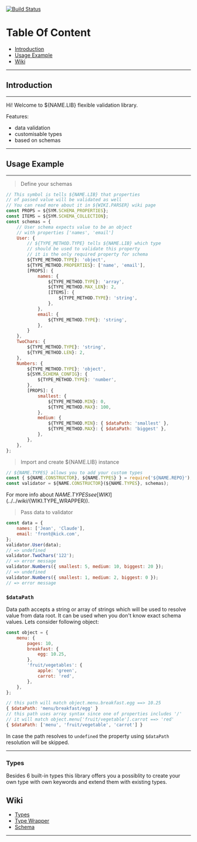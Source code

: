 [![Build Status](https://travis-ci.org/krnik/${NAME.REPO}.svg?branch=master)](https://travis-ci.org/krnik/${NAME.REPO})
# Table Of Content
- [Introduction](#introduction)
- [Usage Example](#usage-example)
- [Wiki](#wiki)
***
## Introduction
***
Hi! Welcome to ${NAME.LIB} flexible validation library.

Features:
- data validation
- customisable types
- based on schemas
***
## Usage Example
***
> Define your schemas
```javascript
// This symbol is tells ${NAME.LIB} that properties
// of passed value will be validated as well
// You can read more about it in ${WIKI.PARSER} wiki page
const PROPS = ${SYM.SCHEMA_PROPERTIES};
const ITEMS = ${SYM.SCHEMA_COLLECTION};
const schemas = {
    // User schema expects value to be an object
    // with properties ['names', 'email']
    User: {
        // ${TYPE_METHOD.TYPE} tells ${NAME.LIB} which type
        // should be used to validate this property
        // it is the only required property for schema
        ${TYPE_METHOD.TYPE}: 'object',
        ${TYPE_METHOD.PROPERTIES}: ['name', 'email'],
        [PROPS]: {
            names: {
                ${TYPE_METHOD.TYPE}: 'array',
                ${TYPE_METHOD.MAX_LEN}: 2,
                [ITEMS]: {
                    ${TYPE_METHOD.TYPE}: 'string',
                },
            },
            email: {
                ${TYPE_METHOD.TYPE}: 'string',
            },
        }
    },
    TwoChars: {
        ${TYPE_METHOD.TYPE}: 'string',
        ${TYPE_METHOD.LEN}: 2,
    },
    Numbers: {
        ${TYPE_METHOD.TYPE}: 'object',
        ${SYM.SCHEMA_CONFIG}: {
            ${TYPE_METHOD.TYPE}: 'number',
        },
        [PROPS]: {
            smallest: {
                ${TYPE_METHOD.MIN}: 0,
                ${TYPE_METHOD.MAX}: 100,
            },
            medium: {
                ${TYPE_METHOD.MIN}: { $dataPath: 'smallest' },
                ${TYPE_METHOD.MAX}: { $dataPath: 'biggest' },
            },
        },
    },
};
```
> Import and create ${NAME.LIB} instance
```javascript
// ${NAME.TYPES} allows you to add your custom types
const { ${NAME.CONSTRUCTOR}, ${NAME.TYPES} } = require('${NAME.REPO}');
const validator = ${NAME.CONSTRUCTOR}(${NAME.TYPES}, schemas);
```
For more info about ${NAME.TYPES} see [WIKI](../../wiki/${WIKI.TYPE_WRAPPER}).
> Pass data to validator
```javascript
const data = {
    names: ['Jean', 'Claude'],
    email: 'front@kick.com',
};
validator.User(data);
// => undefined
validator.TwoChars('122');
// => error message
validator.Numbers({ smallest: 5, medium: 10, biggest: 20 });
// => undefined
validator.Numbers({ smallest: 1, medium: 2, biggest: 0 });
// => error message
```

### `$dataPath`
Data path accepts a string or array of strings which will be used to resolve value from data root.
It can be used when you don't know exact schema values.
Lets consider following object:
```javascript
const object = {
    menu: {
        pages: 10,
        breakfast: {
            egg: 10.25,
        },
        'fruit/vegetables': {
            apple: 'green',
            carrot: 'red',
        },
    },
};
```

```javascript
// this path will match object.menu.breakfast.egg ==> 10.25
{ $dataPath: 'menu/breakfast/egg' }
// this path uses array syntax since one of properties includes '/'
// it will match object.menu['fruit/vegetable'].carrot ==> 'red'
{ $dataPath: ['menu', 'fruit/vegetable', 'carrot'] }
```
In case the path resolves to `undefined` the property using `$dataPath` resolution will be skipped.
***

### Types
Besides 6 built-in types this library offers you a possiblity to create your own type with own keywords and extend them with existing types.

## Wiki
- [Types](../../wiki/${WIKI.TYPE})
- [Type Wrapper](../../wiki/${WIKI.TYPE_WRAPPER})
- [Schema](../../wiki/${WIKI.PARSER})
***
